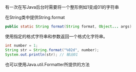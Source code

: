 有一次在写Java后台时需要将一个整形例如1变成01的字符串

在String类中提供String.format
```java
public static String format(String format, Object... args)
```
使用指定的格式字符串和参数返回一个格式化字符串。
```java
int number = 1;
String str = String.format("%02d", number);
System.out.println(str); // 输出01
```
也可以使用Java.util.Formatter所提供的方法
